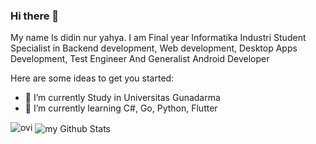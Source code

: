 ### Hi there 👋

My name Is didin nur yahya. I am Final year Informatika Industri Student Specialist in Backend development, Web development, Desktop Apps Development, Test Engineer And Generalist Android Developer

Here are some ideas to get you started:

- 🔭 I’m currently Study in Universitas Gunadarma 
- 🌱 I’m currently learning C#, Go, Python, Flutter


<img src="https://github-readme-stats.vercel.app/api/top-langs?username=dzoxploit&show_icons=true&locale=en&layout=compact&theme=chartreuse-dark" alt="ovi" />

<img align="center" src="https://github-readme-stats.vercel.app/api?username=dzoxploit&include_all_commits=true&count_private=true&show_icons=true&line_height=20&title_color=2B5BBD&icon_color=1124BB&text_color=A1A1A1&bg_color=0,000000,130F40" alt="my Github Stats"/>


